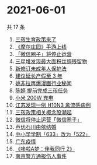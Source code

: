 # 2021-06-01

共 17 条

<!-- BEGIN -->
<!-- 最后更新时间 Tue Jun 01 2021 20:44:21 GMT+0800 (China Standard Time) -->

1. [三孩生育政策来了](https://www.zhihu.com/search?q=三孩政策)
2. [《摩尔庄园》手游上线](https://www.zhihu.com/search?q=摩尔庄园)
3. [「微信圈子」将停止运营](https://www.zhihu.com/search?q=微信圈子)
4. [三星堆发现最大面积丝绸残留物](https://www.zhihu.com/search?q=三星堆)
5. [新修订未成年人保护法](https://www.zhihu.com/search?q=未成年人保护法)
6. [建议延长产假至 3 年](https://www.zhihu.com/search?q=延长产假)
7. [姚非拉再爆漫画行业秘闻](https://www.zhihu.com/search?q=姚非拉)
8. [陈婷 提前完成三孩任务](https://www.zhihu.com/search?q=张艺谋太太)
9. [小米 200W 充电](https://www.zhihu.com/search?q=小米电池)
10. [江苏发现一例 H10N3 禽流感病例](https://www.zhihu.com/search?q=江苏禽流感)
11. [三孩政策相关概念股潮起](https://www.zhihu.com/search?q=三孩股票)
12. [微信将停止运营「微信圈子」](https://www.zhihu.com/search?q=微信圈子)
13. [声优石川由依结婚](https://www.zhihu.com/search?q=日本声优)
14. [中小学学制「633」改为「522」](https://www.zhihu.com/search?q=中小学)
15. [广东疫情](https://www.zhihu.com/search?q=广东疫情)
16. [《哆啦A梦：伴我同行 2》](https://www.zhihu.com/search?q=哆啦A梦：伴我同行2)
17. [南京警方通报伤人事件](https://www.zhihu.com/search?q=南京新街口)

<!-- END -->
